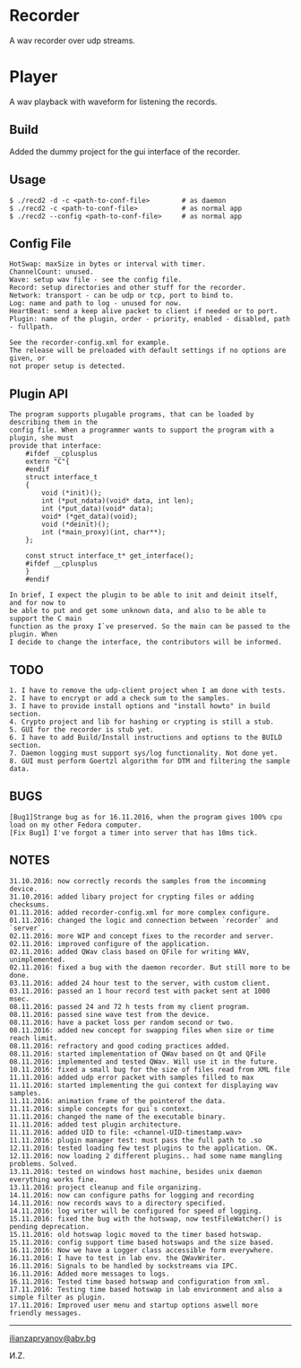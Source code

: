 Recorder
========

A wav recorder over udp streams.

Player
======

A wav playback with waveform for listening the records.


## Build
   Added the dummy project for the gui interface of the recorder.

## Usage

    $ ./recd2 -d -c <path-to-conf-file>        # as daemon
    $ ./recd2 -c <path-to-conf-file>           # as normal app
    $ ./recd2 --config <path-to-conf-file>     # as normal app

## Config File

    HotSwap: maxSize in bytes or interval with timer.
    ChannelCount: unused.
    Wave: setup wav file - see the config file.
    Record: setup directories and other stuff for the recorder.
    Network: transport - can be udp or tcp, port to bind to.
    Log: name and path to log - unused for now.
    HeartBeat: send a keep alive packet to client if needed or to port.
    Plugin: name of the plugin, order - priority, enabled - disabled, path - fullpath.

    See the recorder-config.xml for example.
    The release will be preloaded with default settings if no options are given, or
    not proper setup is detected.
## Plugin API

    The program supports plugable programs, that can be loaded by describing them in the
    config file. When a programmer wants to support the program with a plugin, she must
    provide that interface:
        #ifdef __cplusplus
        extern "C"{
        #endif
        struct interface_t
        {
            void (*init)();
            int (*put_ndata)(void* data, int len);
            int (*put_data)(void* data);
            void* (*get_data)(void);
            void (*deinit)();
            int (*main_proxy)(int, char**);
        };

        const struct interface_t* get_interface();
        #ifdef __cplusplus
        }
        #endif

    In brief, I expect the plugin to be able to init and deinit itself, and for now to
    be able to put and get some unknown data, and also to be able to support the C main
    function as the proxy I`ve preserved. So the main can be passed to the plugin. When
    I decide to change the interface, the contributors will be informed.

## TODO
    1. I have to remove the udp-client project when I am done with tests.
    2. I have to encrypt or add a check sum to the samples.
    3. I have to provide install options and "install howto" in build section.
    4. Crypto project and lib for hashing or crypting is still a stub.
    5. GUI for the recorder is stub yet.
    6. I have to add Build/Install instructions and options to the BUILD section.
    7. Daemon logging must support sys/log functionality. Not done yet.
    8. GUI must perform Goertzl algorithm for DTM and filtering the sample data.

## BUGS
    [Bug1]Strange bug as for 16.11.2016, when the program gives 100% cpu load on my other Fedora computer.
    [Fix Bug1] I've forgot a timer into server that has 10ms tick.

## NOTES
    31.10.2016: now correctly records the samples from the incomming device.
    31.10.2016: added libary project for crypting files or adding checksums.
    01.11.2016: added recorder-config.xml for more complex configure.
    01.11.2016: changed the logic and connection between `recorder` and `server`.
    02.11.2016: more WIP and concept fixes to the recorder and server.
    02.11.2016: improved configure of the application.
    02.11.2016: added QWav class based on QFile for writing WAV, unimplemented.
    02.11.2016: fixed a bug with the daemon recorder. But still more to be done.
    03.11.2016: added 24 hour test to the server, with custom client.
    03.11.2016: passed an 1 hour record test with packet sent at 1000 msec.
    08.11.2016: passed 24 and 72 h tests from my client program.
    08.11.2016: passed sine wave test from the device.
    08.11.2016: have a packet loss per random second or two.
    08.11.2016: added new concept for swapping files when size or time reach limit.
    08.11.2016: refractory and good coding practices added.
    08.11.2016: started implementation of QWav based on Qt and QFile
    08.11.2016: implemented and tested QWav. Will use it in the future.
    10.11.2016: fixed a small bug for the size of files read from XML file
    11.11.2016: added udp error packet with samples filled to max
    11.11.2016: started implementing the gui context for displaying wav samples.
    11.11.2016: animation frame of the pointerof the data.
    11.11.2016: simple concepts for gui`s context.
    11.11.2016: changed the name of the executable binary.
    11.11.2016: added test plugin architecture.
    11.11.2016: added UID to file: <channel-UID-timestamp.wav>
    11.11.2016: plugin manager test: must pass the full path to .so
    12.11.2016: tested loading few test plugins to the application. OK.
    12.11.2016: now loading 2 different plugins.. had some name mangling problems. Solved.
    13.11.2016: tested on windows host machine, besides unix daemon everything works fine.
    13.11.2016: project cleanup and file organizing.
    14.11.2016: now can configure paths for logging and recording
    14.11.2016: now records wavs to a directory specified.
    14.11.2016: log writer will be configured for speed of logging.
    15.11.2016: fixed the bug with the hotswap, now testFileWatcher() is pending deprecation.
    15.11.2016: old hotswap logic moved to the timer based hotswap.
    15.11.2016: config support time based hotswaps and the size based.
    16.11.2016: Now we have a Logger class accessible form everywhere.
    16.11.2016: I have to test in lab env. the QWavWriter.
    16.11.2016: Signals to be handled by sockstreams via IPC.
    16.11.2016: Added more messages to logs.
    16.11.2016: Tested time based hotswap and configuration from xml.
    17.11.2016: Testing time based hotswap in lab environment and also a simple filter as plugin.
    17.11.2016: Improved user menu and startup options aswell more friendly messages.

***
<ilianzapryanov@abv.bg>

И.Z.
